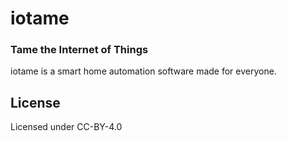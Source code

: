 # iotame
### Tame the Internet of Things

iotame is a smart home automation software made for everyone.

## License

Licensed under CC-BY-4.0
